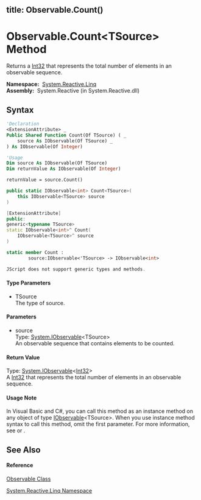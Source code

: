title: Observable.Count<TSource>()
---
# Observable.Count\<TSource\> Method

Returns a [Int32](https://msdn.microsoft.com/en-us/library/td2s409d) that represents the total number of elements in an observable sequence.

**Namespace:**  [System.Reactive.Linq](System.Reactive.Linq/System.Reactive.Linq)  
**Assembly:**  System.Reactive (in System.Reactive.dll)

## Syntax

```vb
'Declaration
<ExtensionAttribute> _
Public Shared Function Count(Of TSource) ( _
    source As IObservable(Of TSource) _
) As IObservable(Of Integer)
```

```vb
'Usage
Dim source As IObservable(Of TSource)
Dim returnValue As IObservable(Of Integer)

returnValue = source.Count()
```

```csharp
public static IObservable<int> Count<TSource>(
    this IObservable<TSource> source
)
```

```c++
[ExtensionAttribute]
public:
generic<typename TSource>
static IObservable<int>^ Count(
    IObservable<TSource>^ source
)
```

```fsharp
static member Count : 
        source:IObservable<'TSource> -> IObservable<int> 
```

```javascript
JScript does not support generic types and methods.
```

#### Type Parameters

- TSource  
  The type of source.

#### Parameters

- source  
  Type: [System.IObservable](https://msdn.microsoft.com/en-us/library/Dd990377)\<TSource\>  
  An observable sequence that contains elements to be counted.

#### Return Value

Type: [System.IObservable](https://msdn.microsoft.com/en-us/library/Dd990377)\<[Int32](https://msdn.microsoft.com/en-us/library/td2s409d)\>  
A [Int32](https://msdn.microsoft.com/en-us/library/td2s409d) that represents the total number of elements in an observable sequence.

#### Usage Note

In Visual Basic and C\#, you can call this method as an instance method on any object of type [IObservable](https://msdn.microsoft.com/en-us/library/Dd990377)\<TSource\>. When you use instance method syntax to call this method, omit the first parameter. For more information, see [](https://msdn.microsoft.com/en-us/library/Bb384936) or [](https://msdn.microsoft.com/en-us/library/Bb383977).

## See Also

#### Reference

[Observable Class](Observable/Observable)

[System.Reactive.Linq Namespace](System.Reactive.Linq/System.Reactive.Linq)








